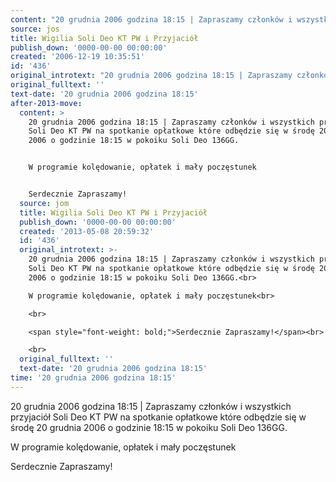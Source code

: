 ```yaml
---
content: "20 grudnia 2006 godzina 18:15 | Zapraszamy członków i wszystkich przyjaciół Soli Deo KT PW na spotkanie opłatkowe które odbędzie się w środę 20 grudnia 2006 o godzinie 18:15 w pokoiku Soli Deo 136GG.\n\nW programie kolędowanie, opłatek i mały poczęstunek\n\nSerdecznie Zapraszamy!\n\n\n<!--CONTENT FROM OLD SERVER (jos before 2013): 20 grudnia 2006 godzina 18:15 | Zapraszamy członków i wszystkich przyjaciół Soli Deo KT PW na spotkanie opłatkowe które odbędzie się w środę 20 grudnia 2006 o godzinie 18:15 w pokoiku Soli Deo 136GG.\n\r\nW programie kolędowanie, opłatek i mały poczęstunek\n\r\n\n\r\nSerdecznie Zapraszamy!\n\r\n\n\r\n\n-->"
source: jos
title: Wigilia Soli Deo KT PW i Przyjaciół
publish_down: '0000-00-00 00:00:00'
created: '2006-12-19 10:35:51'
id: '436'
original_introtext: "20 grudnia 2006 godzina 18:15 | Zapraszamy członków i wszystkich przyjaciół Soli Deo KT PW na spotkanie opłatkowe które odbędzie się w środę 20 grudnia 2006 o godzinie 18:15 w pokoiku Soli Deo 136GG.<br>\r\nW programie kolędowanie, opłatek i mały poczęstunek<br>\r\n<br>\r\n<span style=\"font-weight: bold;\">Serdecznie Zapraszamy!</span><br>\r\n<br>\r\n"
original_fulltext: ''
text-date: '20 grudnia 2006 godzina 18:15'
after-2013-move:
  content: >
    20 grudnia 2006 godzina 18:15 | Zapraszamy członków i wszystkich przyjaciół
    Soli Deo KT PW na spotkanie opłatkowe które odbędzie się w środę 20 grudnia
    2006 o godzinie 18:15 w pokoiku Soli Deo 136GG.


    W programie kolędowanie, opłatek i mały poczęstunek


    Serdecznie Zapraszamy!
  source: jom
  title: Wigilia Soli Deo KT PW i Przyjaciół
  publish_down: '0000-00-00 00:00:00'
  created: '2013-05-08 20:59:32'
  id: '436'
  original_introtext: >-
    20 grudnia 2006 godzina 18:15 | Zapraszamy członków i wszystkich przyjaciół
    Soli Deo KT PW na spotkanie opłatkowe które odbędzie się w środę 20 grudnia
    2006 o godzinie 18:15 w pokoiku Soli Deo 136GG.<br>

    W programie kolędowanie, opłatek i mały poczęstunek<br>

    <br>

    <span style="font-weight: bold;">Serdecznie Zapraszamy!</span><br>

    <br>
  original_fulltext: ''
  text-date: '20 grudnia 2006 godzina 18:15'
time: '20 grudnia 2006 godzina 18:15'
---
```

20 grudnia 2006 godzina 18:15 | Zapraszamy członków i wszystkich przyjaciół Soli Deo KT PW na spotkanie opłatkowe które odbędzie się w środę 20 grudnia 2006 o godzinie 18:15 w pokoiku Soli Deo 136GG.

W programie kolędowanie, opłatek i mały poczęstunek

Serdecznie Zapraszamy!


<!--CONTENT FROM OLD SERVER (jos before 2013): 20 grudnia 2006 godzina 18:15 | Zapraszamy członków i wszystkich przyjaciół Soli Deo KT PW na spotkanie opłatkowe które odbędzie się w środę 20 grudnia 2006 o godzinie 18:15 w pokoiku Soli Deo 136GG.

W programie kolędowanie, opłatek i mały poczęstunek



Serdecznie Zapraszamy!




-->

<!--{{json:{"created_date":"2006-12-19 10:35:51","publish_down":"0000-00-00 00:00:00","id":"436"}}}-->